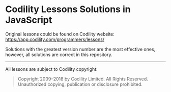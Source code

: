 
# Codility Lessons Solutions in JavaScript

Original lessons could be found on Codility website:
https://app.codility.com/programmers/lessons/

Solutions with the greatest version number are the most effective ones,
however, all solutions are correct in this repository.

---

All lessons are subject to Codility copyright:

> Copyright 2009–2018 by Codility Limited. All Rights Reserved. Unauthorized copying, publication or disclosure prohibited.
